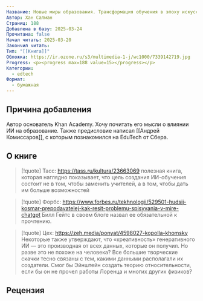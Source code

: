 ```yaml
---
Название: Новые миры образования. Трансформация обучения в эпоху искусственного интеллекта
Автор: Хан Салман
Страниц: 188
Добавлена в базу: 2025-03-24
Прочитана: false
Начал читать: 2025-03-20
Закончил читать: 
Тип: "[[Книга]]"
Обложка: https://ir.ozone.ru/s3/multimedia-1-j/wc1000/7339142719.jpg
Progress: <p><progress max=188 value=15></progress></p>
Категории:
  - edtech
Формат:
  - бумажная
---
```

## Причина добавления

Автор основатель Khan Academy. Хочу почитать его мысли о влиянии ИИ на образование. Также предисловие написал [[Андрей Комиссаров]], с которым познакомился на EduTech от Сбера.

## О книге

>[!quote] Тасс: https://tass.ru/kultura/23663069
>полезная книга, которая наглядно показывает, что цель создания ИИ-обучения состоит не в том, чтобы заменить учителей, а в том, чтобы дать им больше возможностей

>[!quote] Форбс: https://www.forbes.ru/tekhnologii/529501-hudsij-kosmar-prepodavatelej-kak-resit-problemu-spisyvania-v-mire-chatgpt
>Билл Гейтс в своем блоге назвал ее обязательной к прочтению.

>[!quote] Цех: https://zeh.media/ponyat/4598027-kopolla-khomsky 
Некоторые также утверждают, что «креативность» генеративного ИИ — это производная от всех данных, которые он получил. Но разве это не похоже на человека? Все большие творческие скачки тесно связаны с тем, какими данными располагали их создатели. Смог бы Эйнштейн создать теорию относительности, если бы он не прочел работы Лоренца и многих других физиков?

## Рецензия